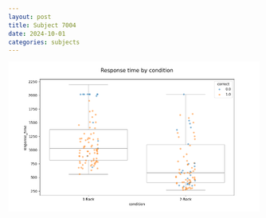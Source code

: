 ```yaml
---
layout: post
title: Subject 7004
date: 2024-10-01
categories: subjects
---
```


![](data/7004/run-1/7004_response_time_by_condition.png)
